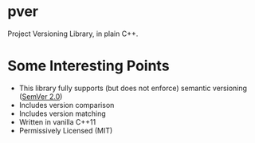 # pver
Project Versioning Library, in plain C++.
# Some Interesting Points
  * This library fully supports (but does not enforce) semantic versioning
    ([SemVer 2.0](http://semver.org/spec/v2.0.0.html))
  * Includes version comparison
  * Includes version matching
  * Written in vanilla C++11
  * Permissively Licensed (MIT)
